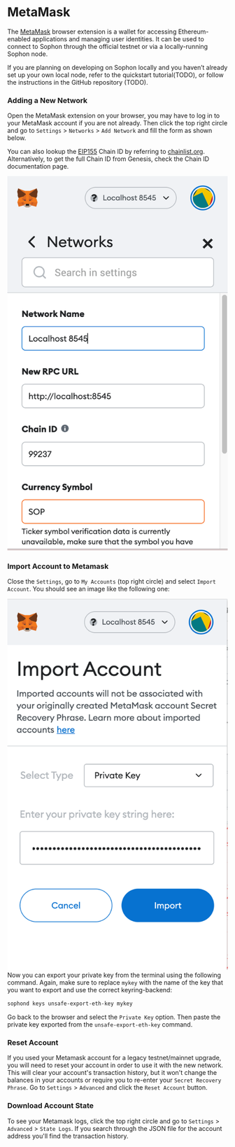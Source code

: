 # MetaMask

The [MetaMask](https://metamask.io/) browser extension is a wallet for accessing Ethereum-enabled applications and managing user identities. It can be used to connect to Sophon through the official testnet or via a locally-running Sophon node.

If you are planning on developing on Sophon locally and you haven’t already set up your own local node, refer to the quickstart tutorial(TODO), or follow the instructions in the GitHub repository (TODO).

### Adding a New Network
Open the MetaMask extension on your browser, you may have to log in to your MetaMask account if you are not already. Then click the top right circle and go to `Settings` > `Networks` > `Add Network` and fill the form as shown below.

You can also lookup the [EIP155](https://github.com/ethereum/EIPs/blob/master/EIPS/eip-155.md) Chain ID by referring to [chainlist.org](https://chainlist.org/). Alternatively, to get the full Chain ID from Genesis, check the Chain ID documentation page.

![metamask](/static/metamask.png)

### Import Account to Metamask
Close the `Settings`, go to `My Accounts` (top right circle) and select `Import Account`. You should see an image like the following one:

![metamask](/static/importacc.png)
Now you can export your private key from the terminal using the following command. Again, make sure to replace `mykey` with the name of the key that you want to export and use the correct keyring-backend:
```bash
sophond keys unsafe-export-eth-key mykey
```
Go back to the browser and select the `Private Key` option. Then paste the private key exported from the `unsafe-export-eth-key` command.

### Reset Account
If you used your Metamask account for a legacy testnet/mainnet upgrade, you will need to reset your account in order to use it with the new network. This will clear your account's transaction history, but it won't change the balances in your accounts or require you to re-enter your `Secret Recovery Phrase`.
Go to `Settings` > `Advanced` and click the `Reset Account` button.

### Download Account State
To see your Metamask logs, click the top right circle and go to `Settings` > `Advanced` > `State Logs`. If you search through the JSON file for the account address you'll find the transaction history.